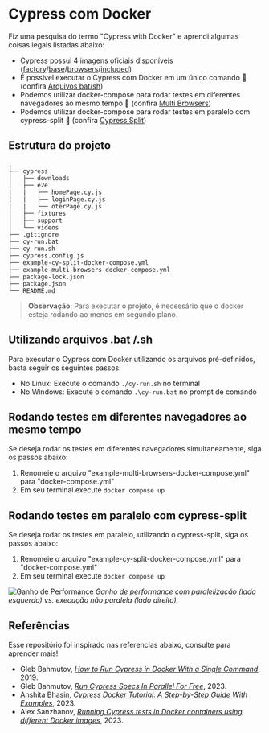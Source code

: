 # Cypress com Docker

Fiz uma pesquisa do termo "Cypress with Docker" e aprendi algumas coisas legais listadas abaixo:
- Cypress possui 4 imagens oficiais disponíveis ([factory](https://hub.docker.com/r/cypress/factory)/[base](https://hub.docker.com/r/cypress/base)/[browsers](https://hub.docker.com/r/cypress/browsers)/[included](https://hub.docker.com/r/cypress/included))
- É possivel executar o Cypress com Docker em um único comando 🤯 (confira [Arquivos bat/sh](#utilizando-arquivos-batsh))
- Podemos utilizar docker-compose para rodar testes em diferentes navegadores ao mesmo tempo 🤯 (confira [Multi Browsers](#rodando-testes-em-diferentes-navegadores-ao-mesmo-tempo))
- Podemos utilizar docker-compose para rodar testes em paralelo com cypress-split 🤯 (confira [Cypress Split](#rodando-testes-em-paralelo-com-cypress-split))

## Estrutura do projeto
```console
.
├── cypress
│   ├── downloads
│   ├── e2e
|   |   ├── homePage.cy.js
|   |   ├── loginPage.cy.js
|   |   └── oterPage.cy.js
│   ├── fixtures
│   ├── support
│   └── videos
├── .gitignore
├── cy-run.bat
├── cy-run.sh
├── cypress.config.js
├── example-cy-split-docker-compose.yml
├── example-multi-browsers-docker-compose.yml
├── package-lock.json
├── package.json
└── README.md
```
> **Observação**: Para executar o projeto, é necessário que o docker esteja rodando ao menos em segundo plano.

## Utilizando arquivos .bat /.sh

Para executar o Cypress com Docker utilizando os arquivos pré-definidos, basta seguir os seguintes passos:
- No Linux: Execute o comando `./cy-run.sh` no terminal
- No Windows: Execute o comando `.\cy-run.bat` no prompt de comando

## Rodando testes em diferentes navegadores ao mesmo tempo

Se deseja rodar os testes em diferentes navegadores simultaneamente, siga os passos abaixo:
1. Renomeie o arquivo "example-multi-browsers-docker-compose.yml" para "docker-compose.yml"
2. Em seu terminal execute `docker compose up`

## Rodando testes em paralelo com cypress-split

Se deseja rodar os testes em paralelo, utilizando o cypress-split, siga os passos abaixo:
1. Renomeie o arquivo "example-cy-split-docker-compose.yml" para "docker-compose.yml"
2. Em seu terminal execute `docker compose up`

![Ganho de Performance](https://github.com/davisonalves/applied-learnings/assets/53572219/87c6978d-a5e4-4be8-ae66-e7f6c0e34960)
*Ganho de performance com paralelização (lado esquerdo) vs. execução não paralela (lado direito).*


## Referências

Esse repositório foi inspirado nas referencias abaixo, consulte para aprender mais!

- Gleb Bahmutov, [*How to Run Cypress in Docker With a Single Command*](https://www.cypress.io/blog/2019/05/02/run-cypress-with-a-single-docker-command/), 2019.
- Gleb Bahmutov, [*Run Cypress Specs In Parallel For Free*](https://glebbahmutov.com/blog/cypress-parallel-free/), 2023.
- Anshita Bhasin, [*Cypress Docker Tutorial: A Step-by-Step Guide With Examples*](https://www.lambdatest.com/learning-hub/cypress-docker), 2023.
- Alex Sanzhanov, [*Running Cypress tests in Docker containers using different Docker images*](https://medium.com/testing-with-cypress/running-cypress-tests-in-docker-containers-using-different-docker-images-2dee3450881e), 2023.
